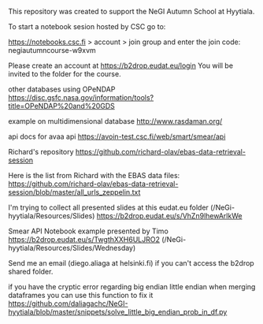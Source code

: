 
This repository was created to support the NeGI Autumn School at Hyytiala.

To start a notebook sesion hosted by CSC go to:

https://notebooks.csc.fi > account > join group 
and enter the join code:
negiautumncourse-w9xvm

Please create an account at 
https://b2drop.eudat.eu/login
You will be invited to the folder for the course. 

other databases using OPeNDAP 
https://disc.gsfc.nasa.gov/information/tools?title=OPeNDAP%20and%20GDS

example on multidimensional database
http://www.rasdaman.org/

api docs for avaa api 
https://avoin-test.csc.fi/web/smart/smear/api

Richard's repository
https://github.com/richard-olav/ebas-data-retrieval-session


Here is the list from Richard with the EBAS data files:
https://github.com/richard-olav/ebas-data-retrieval-session/blob/master/all_urls_zeppelin.txt


I'm trying to collect all presented slides at this eudat.eu folder (/NeGi-hyytiala/Resources/Slides)
https://b2drop.eudat.eu/s/VhZn9lhewArlkWe

Smear API Notebook example presented by Timo
https://b2drop.eudat.eu/s/TwgthXXH6ULJRO2 (/NeGi-hyytiala/Resources/Slides/Wednesday)

Send me an email (diego.aliaga at helsinki.fi) if you can't access the b2drop shared folder. 

if you have the cryptic error regarding big endian little endian when merging dataframes 
you can use this function to fix it
  https://github.com/daliagachc/NeGI-hyytiala/blob/master/snippets/solve_little_big_endian_prob_in_df.py
